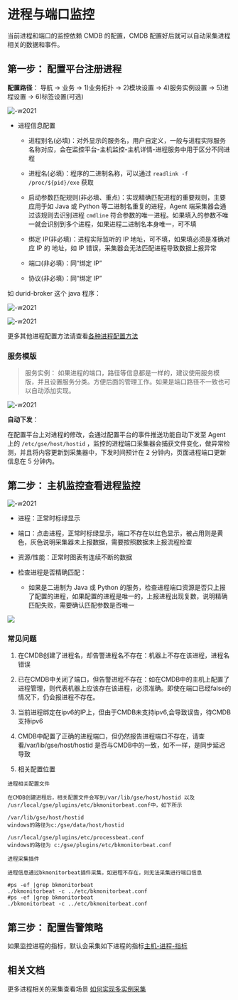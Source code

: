 # 进程与端口监控

当前进程和端口的监控依赖 CMDB 的配置，CMDB 配置好后就可以自动采集进程相关的数据和事件。

## 第一步： 配置平台注册进程

**配置路径**： 导航  →  业务  →  1)业务拓扑  →  2)模块设置  →  4)服务实例设置  →  5)进程设置  →  6)标签设置(可选)

![-w2021](media/15795785325657.jpg)

- 进程信息配置

  - 进程别名(必填)：对外显示的服务名，用户自定义，一般与进程实际服务名称对应，会在监控平台-主机监控-主机详情-进程服务中用于区分不同进程

  - 进程名(必填)：程序的二进制名称，可以通过 `readlink -f  /proc/${pid}/exe` 获取

  - 启动参数匹配规则(非必填、重点)：实现精确匹配进程的重要规则，主要应用于如 Java 或 Python 等二进制名重复的进程，Agent 端采集器会通过该规则去识别进程 `cmdline` 符合参数的唯一进程。如果填入的参数不唯一就会识别到多个进程，如果进程二进制名本身唯一，可不填

  - 绑定 IP(非必填)：进程实际监听的 IP 地址，可不填，如果填必须是准确对应 IP 的 地址，如 IP 错误，采集器会无法匹配进程导致数据上报异常

  - 端口(非必填)：同“绑定 IP”

  - 协议(非必填)：同“绑定 IP”

如 durid-broker 这个 java 程序：

![-w2021](media/15795784620319.jpg)

![-w2021](media/15795779439325.jpg)

更多其他进程配置方法请查看[各种进程配置方法](./process_cases.md)

### 服务模版

> 服务实例： 如果进程的端口，路径等信息都是一样的，建议使用服务模版，并且设置服务分类。方便后面的管理工作。如果是端口路径不一致也可以自动添加实现。

![-w2021](media/15795766656745.jpg)

**自动下发**：

在配置平台上对进程的修改，会通过配置平台的事件推送功能自动下发至 Agent 上的 `/etc/gse/host/hostid` ，监控的进程端口采集器会捕获文件变化，做异常检测，并且将内容更新到采集器中，下发时间预计在 2 分钟内，页面进程端口更新信息在 5 分钟内。

## 第二步： 主机监控查看进程监控

![-w2021](media/15795765869730.jpg)

- 进程：正常时标绿显示

- 端口：点击进程，正常时标绿显示，端口不存在以红色显示，被占用则是黄色，灰色说明采集器未上报数据，需要按照数据未上报流程检查

- 资源/性能：正常时图表有连续不断的数据

- 检查进程是否精确匹配：
   - 如果是二进制为 Java 或 Python 的服务，检查进程端口资源是否只上报了配置的进程，如果配置的进程是唯一的，上报进程出现复数，说明精确匹配失败，需要确认匹配参数是否唯一

![](media/16618473984415.jpg)


### 常见问题

1. 在CMDB创建了进程名，却告警进程名不存在：机器上不存在该进程，进程名错误

2. 已在CMDB中关闭了端口，但告警进程不存在：如在CMDB中的主机上配置了进程管理，则代表机器上应该存在该进程，必须准确。即使在端口已经false的情况下，仍会报进程不存在。

3. 当前进程绑定在ipv6的IP上，但由于CMDB未支持ipv6,会导致误告，待CMDB支持ipv6

4. CMDB中配置了正确的进程端口，但仍然报告进程端口不存在，请查看/var/lib/gse/host/hostid 是否与CMDB中的一致，如不一样，是同步延迟导致

5. 相关配置位置

```
进程相关配置文件 

在CMDB创建进程后，相关配置文件会写到/var/lib/gse/host/hostid 以及 /usr/local/gse/plugins/etc/bkmonitorbeat.conf中，如下所示  

/var/lib/gse/host/hostid  
windows的路径为c:/gse/data/host/hostid

/usr/local/gse/plugins/etc/processbeat.conf  
windows的路径为 c:/gse/plugins/etc/bkmonitorbeat.conf

进程采集插件 

进程信息通过bkmonitorbeat插件采集，如进程不存在，则无法采集进行端口信息

#ps -ef |grep bkmonitorbeat
./bkmonitorbeat -c ../etc/bkmonitorbeat.conf
#ps -ef |grep bkmonitorbeat
./bkmonitorbeat -c ../etc/bkmonitorbeat.conf

```

## 第三步： 配置告警策略


如果监控进程的指标，默认会采集如下进程的指标[主机-进程-指标](./process_metrics.md)


## 相关文档

更多进程相关的采集查看场景 [如何实现多实例采集](../integrations-metrics/multi_instance_monitor.md)


